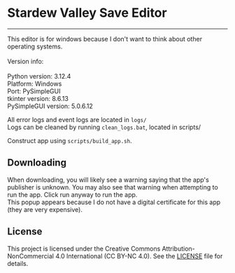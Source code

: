 # Stardew Valley Save Editor
--------------------------------------------------------------------------------------

This editor is for windows because I don't want to think about other operating systems.<br>
<br>
Version info:<br>
<br>
Python version: 3.12.4<br>
Platform: Windows<br>
Port: PySimpleGUI<br>
tkinter version: 8.6.13<br>
PySimpleGUI version: 5.0.6.12<br>


All error logs and event logs are located in `logs/`<br>
Logs can be cleaned by running `clean_logs.bat`, located in scripts/

Construct app using `scripts/build_app.sh`.<br>

## Downloading
When downloading, you will likely see a warning saying that the app's publisher is unknown. You may also see that warning when attempting to run the app. Click run anyway to run the app.<br>
This popup appears because I do not have a digital certificate for this app (they are very expensive).

## License

This project is licensed under the Creative Commons Attribution-NonCommercial 4.0 International (CC BY-NC 4.0). See the [LICENSE](LICENSE) file for details.